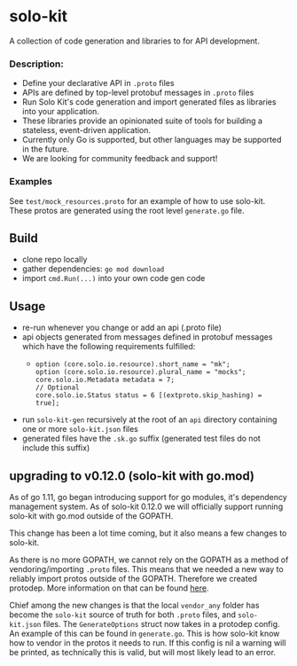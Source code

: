 # solo-kit
A collection of code generation and libraries to for API development.

### Description:
- Define your declarative API in `.proto` files
- APIs are defined by top-level protobuf messages in `.proto` files
- Run Solo Kit's code generation and import generated files as libraries into your application. 
- These libraries provide an opinionated suite of tools for building a stateless, event-driven application.
- Currently only Go is supported, but other languages may be supported in the future.
- We are looking for community feedback and support!

### Examples
See `test/mock_resources.proto` for an example of how to use solo-kit. These protos are generated using the
root level `generate.go` file.

## Build
- clone repo locally
- gather dependencies: `go mod download`
- import `cmd.Run(...)` into your own code gen code 

## Usage
- re-run whenever you change or add an api (.proto file)
- api objects generated from messages defined in protobuf messages which have the following requirements fulfilled:
    *     option (core.solo.io.resource).short_name = "mk";
          option (core.solo.io.resource).plural_name = "mocks";
          core.solo.io.Metadata metadata = 7;
          // Optional
          core.solo.io.Status status = 6 [(extproto.skip_hashing) = true];
- run `solo-kit-gen` recursively at the root of an `api` directory containing one or more `solo-kit.json` files
- generated files have the `.sk.go` suffix (generated test files do not include this suffix)

## upgrading to v0.12.0 (solo-kit with go.mod)

As of go 1.11, go began introducing support for go modules, it's dependency management system.
As of solo-kit 0.12.0 we will officially support running solo-kit with go.mod outside of the GOPATH.

This change has been a lot time coming, but it also means a few changes to solo-kit.

As there is no more GOPATH, we cannot rely on the GOPATH as a method of vendoring/importing `.proto` files.
This means that we needed a new way to reliably import protos outside of the GOPATH. Therefore we created
protodep. More information on that can be found [here](https://github.com/solo-io/anyvendor).

Chief among the new changes is that the local `vendor_any` folder has become the `solo-kit` source of truth for
both `.proto` files, and `solo-kit.json` files. The `GenerateOptions` struct now takes in a protodep config.
An example of this can be found in `generate.go`. This is how solo-kit know how to vendor in the protos it 
needs to run. If this config is nil a warning will be printed, as technically this is valid, but will most likely
lead to an error.
